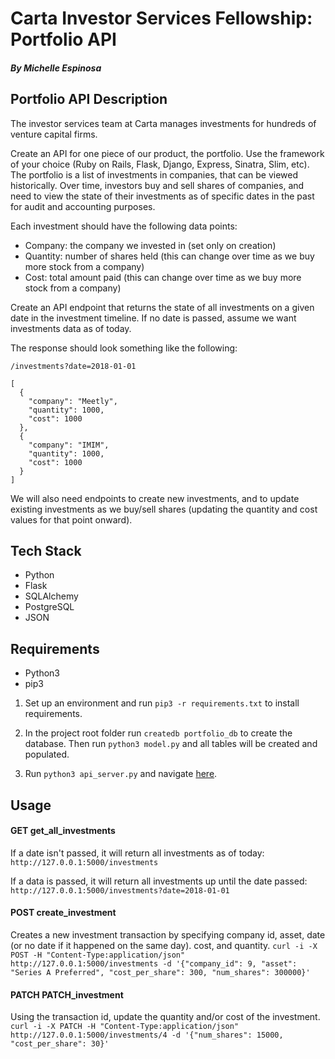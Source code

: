 # Carta Investor Services Fellowship: Portfolio API

##### By Michelle Espinosa

## Portfolio API Description

The investor services team at Carta manages investments for hundreds of venture capital firms.

Create an API for one piece of our product, the portfolio. Use the framework of your choice (Ruby on Rails, Flask, Django, Express, Sinatra, Slim, etc). The portfolio is a list of investments in companies, that can be viewed historically. Over time, investors buy and sell shares of companies, and need to view the state of their investments as of specific dates in the past for audit and accounting purposes.

Each investment should have the following data points:
  - Company: the company we invested in (set only on creation)
  - Quantity: number of shares held (this can change over time as we buy more stock from a company)
  - Cost: total amount paid (this can change over time as we buy more stock from a company)

Create an API endpoint that returns the state of all investments on a given date in the investment timeline. If no date is passed, assume we want investments data as of today.

The response should look something like the following:
```
/investments?date=2018-01-01

[
  {
    "company": "Meetly",
    "quantity": 1000,
    "cost": 1000
  },
  {
    "company": "IMIM",
    "quantity": 1000,
    "cost": 1000
  }
]
```

We will also need endpoints to create new investments, and to update existing investments as we buy/sell shares (updating the quantity and cost values for that point onward).

## Tech Stack
- Python
- Flask
- SQLAlchemy
- PostgreSQL
- JSON

## Requirements
- Python3
- pip3

1. Set up an environment and run `pip3 -r requirements.txt` to install requirements.

2. In the project root folder run `createdb portfolio_db` to create the database. Then run `python3 model.py` and all tables will be created and populated.

3. Run `python3 api_server.py` and navigate [here](http://127.0.0.1:5000/).

## Usage

#### GET get_all_investments
If a date isn't passed, it will return all investments as of today:
``
http://127.0.0.1:5000/investments
``

If a data is passed, it will return all investments up until the date passed:
``
http://127.0.0.1:5000/investments?date=2018-01-01
``

#### POST create_investment
Creates a new investment transaction by specifying company id, asset, date (or no date if it happened on the same day). cost, and quantity.
``
curl -i -X POST -H "Content-Type:application/json" http://127.0.0.1:5000/investments -d '{"company_id": 9, "asset": "Series A Preferred", "cost_per_share": 300, "num_shares": 300000}'
``

#### PATCH PATCH_investment
Using the transaction id, update the quantity and/or cost of the investment.
``
curl -i -X PATCH -H "Content-Type:application/json" http://127.0.0.1:5000/investments/4 -d '{"num_shares": 15000, "cost_per_share": 30}'
``
